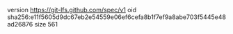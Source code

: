 version https://git-lfs.github.com/spec/v1
oid sha256:e11f5605d9dc67eb2e54559e06ef6cefa8b1f7ef9a8abe703f5445e48ad26876
size 561
